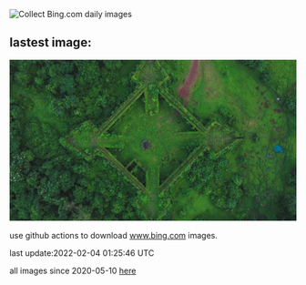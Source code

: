 ![Collect Bing.com daily images](https://github.com/counter2015/bing-daily-images/workflows/Collect%20Bing.com%20daily%20images/badge.svg)
## lastest image:
![](images/FortCorjuem.jpg)

use github actions to download www.bing.com images.

last update:2022-02-04 01:25:46 UTC

all images since 2020-05-10 [here](https://github.com/counter2015/bing-daily-images/tree/master/images) 
